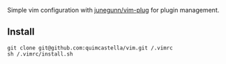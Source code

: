 Simple vim configuration with [junegunn/vim-plug](https://github.com/junegunn/vim-plug) for plugin management.

## Install

```
git clone git@github.com:quimcastella/vim.git /.vimrc
sh /.vimrc/install.sh
```